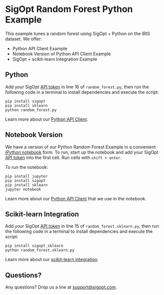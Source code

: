 # SigOpt Random Forest Python Example

This example tunes a random forest using SigOpt + Python on the IRIS dataset. We offer:
 * Python API Client Example
 * Notebook Version of Python API Client Example
 * SigOpt + scikit-learn Integration Example

## Python
Add your SigOpt [API token](https://sigopt.com/docs/overview/authentication) in line 16 of `random_forest.py`, then run the following code in a terminal to install dependencies and execute the script:

```
pip install sigopt
pip install sklearn
python random_forest.py
```

Learn more about our [Python API Client](https://sigopt.com/docs/overview/python).

## Notebook Version
We have a version of our Python Random Forest Example in a convenient [iPython notebook](https://ipython.org/) form.
To run, start up the notebook and add your SigOpt [API token](https://sigopt.com/docs/overview/authentication) into the first cell. Run cells with `shift + enter`.

To run the notebook:

```
pip install jupyter
pip install sigopt
pip install sklearn
jupyter notebook
```

Learn more about our [Python API Client](https://sigopt.com/docs/overview/python) that we use in the notebook.


## Scikit-learn Integration
Add your SigOpt [API token](https://sigopt.com/docs/overview/authentication) in line 15 of `random_forest.sklearn.py`, then run the following code in a terminal to install dependencies and execute the script:

```
pip install sigopt_sklearn
python random_forest.sklearn.py
```

Learn more about our [scikit-learn integration](https://github.com/sigopt/sigopt_sklearn).

## Questions?
Any questions? Drop us a line at [support@sigopt.com](mailto:support@sigopt.com).
